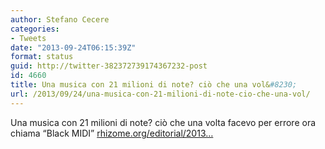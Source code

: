 ```yaml
---
author: Stefano Cecere
categories:
- Tweets
date: "2013-09-24T06:15:39Z"
format: status
guid: http://twitter-382372739174367232-post
id: 4660
title: Una musica con 21 milioni di note? ciò che una vol&#8230;
url: /2013/09/24/una-musica-con-21-milioni-di-note-cio-che-una-vol/
---
```


Una musica con 21 milioni di note? ciò che una volta facevo per errore ora chiama “Black MIDI” [rhizome.org/editorial/2013…](http://rhizome.org/editorial/2013/sep/23/impossible-music-black-midi/)